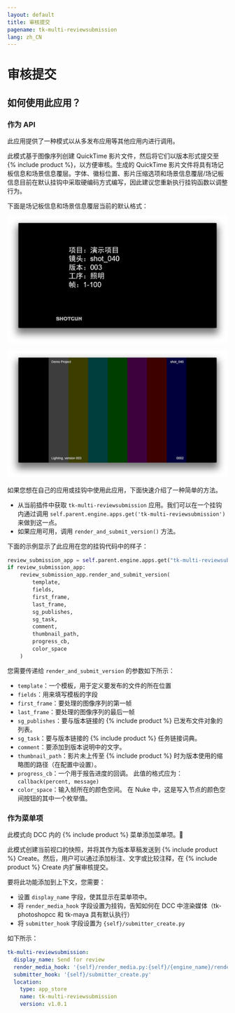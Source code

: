 ```yaml
---
layout: default
title: 审核提交
pagename: tk-multi-reviewsubmission
lang: zh_CN
---
```


# 审核提交

## 如何使用此应用？

### 作为 API

此应用提供了一种模式以从多发布应用等其他应用内进行调用。

此模式基于图像序列创建 QuickTime 影片文件，然后将它们以版本形式提交至 {% include product %}，以方便审核。生成的 QuickTime 影片文件将具有场记板信息和场景信息覆层。字体、徽标位置、影片压缩选项和场景信息覆层/场记板信息目前在默认挂钩中采取硬编码方式编写，因此建议您重新执行挂钩函数以调整行为。

下面是场记板信息和场景信息覆层当前的默认格式：

![主菜单](../images/apps/multi-reviewsubmission-quicktime_slate.png)

![主菜单](../images/apps/multi-reviewsubmission-quicktime_burnin.png)

如果您想在自己的应用或挂钩中使用此应用，下面快速介绍了一种简单的方法。

- 从当前插件中获取 `tk-multi-reviewsubmission` 应用。我们可以在一个挂钩内通过调用 `self.parent.engine.apps.get('tk-multi-reviewsubmission')` 来做到这一点。
- 如果应用可用，调用 `render_and_submit_version()` 方法。

下面的示例显示了此应用在您的挂钩代码中的样子：

```python
review_submission_app = self.parent.engine.apps.get("tk-multi-reviewsubmission")
if review_submission_app:
    review_submission_app.render_and_submit_version(
        template,
        fields,
        first_frame,
        last_frame,
        sg_publishes,
        sg_task,
        comment,
        thumbnail_path,
        progress_cb,
        color_space
    )
```

您需要传递给 `render_and_submit_version` 的参数如下所示：

* `template`：一个模板，用于定义要发布的文件的所在位置
* `fields`：用来填写模板的字段
* `first_frame`：要处理的图像序列的第一帧
* `last_frame`：要处理的图像序列的最后一帧
* `sg_publishes`：要与版本链接的 {% include product %} 已发布文件对象的列表。
* `sg_task`：要与版本链接的 {% include product %} 任务链接词典。
* `comment`：要添加到版本说明中的文字。
* `thumbnail_path`：影片未上传至 {% include product %} 时为版本使用的缩略图的路径（在配置中设置）。
* `progress_cb`：一个用于报告进度的回调。  此值的格式应为：`callback(percent, message)`
* `color_space`：输入帧所在的颜色空间。  在 Nuke 中，这是写入节点的颜色空间按钮的其中一个枚举值。

### 作为菜单项

此模式向 DCC 内的 {% include product %} 菜单添加菜单项。

此模式创建当前视口的快照，并将其作为版本草稿发送到 {% include product %} Create。然后，用户可以通过添加标注、文字或比较注释，在 {% include product %} Create 内扩展审核提交。

要将此功能添加到上下文，您需要：
* 设置 `display_name` 字段，使其显示在菜单项中。
* 将 `render_media_hook` 字段设置为挂钩，告知如何在 DCC 中渲染媒体（tk-photoshopcc 和 tk-maya 具有默认执行）
* 将 `submitter_hook` 字段设置为 `{self}/submitter_create.py`

如下所示：

```yaml
tk-multi-reviewsubmission:
  display_name: Send for review
  render_media_hook: '{self}/render_media.py:{self}/{engine_name}/render_media.py'
  submitter_hook: '{self}/submitter_create.py'
  location:
    type: app_store
    name: tk-multi-reviewsubmission
    version: v1.0.1
```
